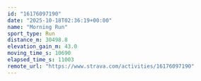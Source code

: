 ```yaml
---
id: "16176097190"
date: "2025-10-18T02:36:19+00:00"
name: "Morning Run"
sport_type: Run
distance_m: 30498.8
elevation_gain_m: 43.0
moving_time_s: 10690
elapsed_time_s: 11003
remote_url: "https://www.strava.com/activities/16176097190"
---
```

